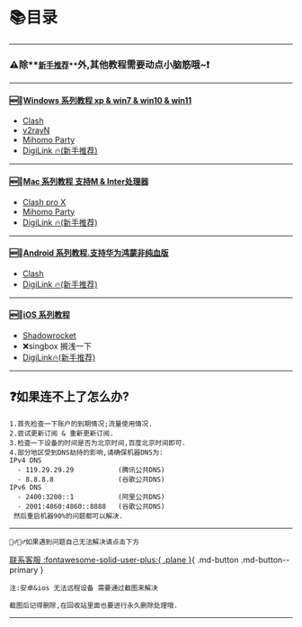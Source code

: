 # 📚目录
---

### ⚠️除**<small><u>新手推荐</u>**</small>外,其他教程需要动点小脑筋哦~❗️
---
#### 🆕💯[Windows 系列教程 xp & win7 & win10 & win11](./win/index.md)
  - [Clash](./win/clash.md)
  - [v2rayN](./win/v2rayn.md)
  - [Mihomo Party](./win/mp.md)
  - [DigiLink 🔥(新手推荐)](./win/digilink.md)
---

#### 🆕💯[Mac 系列教程 支持M & Inter处理器](./mac/index.md)
  - [Clash pro X](./mac/clash.md)
  - [Mihomo Party](./mac/mp.md)
  - [DigiLink 🔥(新手推荐)](./mac/digilink.md)
---

#### 🆕💯[Android 系列教程.支持华为鸿蒙非纯血版](./android/index.md)
  - [Clash](./android/clash.md)
  - [DigiLink 🔥(新手推荐)](./android/digilink.md)
---

#### 🆕💯[iOS 系列教程](./ios/index.md)

- [Shadowrocket](./ios/sr.md)
- ❌singbox 搁浅一下
- [DigiLink🔥(新手推荐)](./android/digilink.md)

---


## ❓如果连不上了怎么办?

    1.首先检查一下账户的到期情况;流量使用情况.
    2.尝试更新订阅 & 重新更新订阅.
    3.检查一下设备的时间是否为北京时间,百度北京时间即可.
    4.部分地区受到DNS劫持的影响,请确保机器DNS为:
    IPv4 DNS
      - 119.29.29.29           (腾讯公共DNS)
      - 8.8.8.8                (谷歌公共DNS)
    IPv6 DNS
      - 2400:3200::1           (阿里公共DNS)
      - 2001:4860:4860::8888   (谷歌公共DNS)
     然后重启机器90%的问题都可以解决.

---

    🤦‍♂️🤷‍♂️如果遇到问题自己无法解决请点击下方
[联系客服 :fontawesome-solid-user-plus:{ .plane }](https://papawall.pro/chat.html){ .md-button .md-button--primary }


`注:安卓&ios 无法远程设备 需要通过截图来解决`

`截图后记得删除,在回收站里面也要进行永久删除处理哦.`


---

